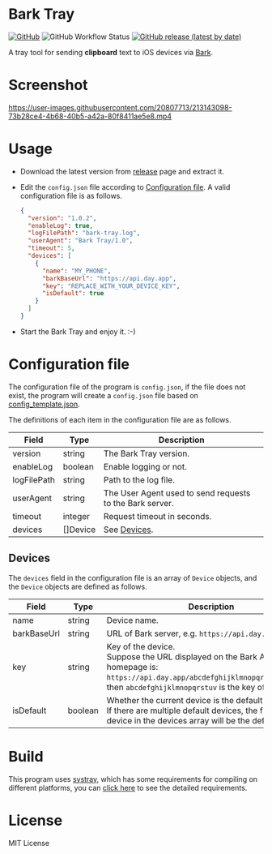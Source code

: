 # Bark Tray

[![GitHub](https://img.shields.io/github/license/LGiki/bark-tray?style=flat-square)](https://github.com/LGiki/bark-tray/blob/master/LICENSE) ![GitHub Workflow Status](https://img.shields.io/github/actions/workflow/status/LGiki/bark-tray/release.yml?style=flat-square) [![GitHub release (latest by date)](https://img.shields.io/github/v/release/LGiki/bark-tray?style=flat-square)](https://github.com/LGiki/bark-tray/releases)

A tray tool for sending **clipboard** text to iOS devices via [Bark](https://github.com/Finb/Bark).

# Screenshot

https://user-images.githubusercontent.com/20807713/213143098-73b28ce4-4b68-40b5-a42a-80f8411ae5e8.mp4

# Usage

- Download the latest version from [release](https://github.com/LGiki/bark-tray/releases) page and extract it.

- Edit the `config.json` file according to [Configuration file](#configuration-file). A valid configuration file is as follows.

  ```json
  {
    "version": "1.0.2",
    "enableLog": true,
    "logFilePath": "bark-tray.log",
    "userAgent": "Bark Tray/1.0",
    "timeout": 5,
    "devices": [
      {
        "name": "MY_PHONE",
        "barkBaseUrl": "https://api.day.app",
        "key": "REPLACE_WITH_YOUR_DEVICE_KEY",
        "isDefault": true
      }
    ]
  }
  ```
  
- Start the Bark Tray and enjoy it. :-)

# Configuration file

The configuration file of the program is `config.json`, if the file does not exist, the program will create a `config.json` file based on [config_template.json](assets/config_template.json).

The definitions of each item in the configuration file are as follows.

| Field       | Type     | Description                                              |
| ----------- | -------- | -------------------------------------------------------- |
| version     | string   | The Bark Tray version.                                   |
| enableLog   | boolean  | Enable logging or not.                                   |
| logFilePath | string   | Path to the log file.                                    |
| userAgent   | string   | The User Agent used to send requests to the Bark server. |
| timeout     | integer  | Request timeout in seconds.                              |
| devices     | []Device | See [Devices](#Devices).                                 |

## Devices

The `devices` field in the configuration file is an array of `Device` objects, and the `Device` objects are defined as follows.

| Field       | Type    | Description                                                  |
| ----------- | ------- | ------------------------------------------------------------ |
| name        | string  | Device name.                                                 |
| barkBaseUrl | string  | URL of Bark server, e.g. `https://api.day.app`.              |
| key         | string  | Key of the device.<br />Suppose the URL displayed on the Bark App homepage is: `https://api.day.app/abcdefghijklmnopqrstuv/example`, then `abcdefghijklmnopqrstuv` is the key of your device. |
| isDefault   | boolean | Whether the current device is the default device.<br />If there are multiple default devices, the first default device in the devices array will be the default device. |

# Build

This program uses [systray](https://github.com/getlantern/systray), which has some requirements for compiling on different platforms, you can [click here](https://github.com/getlantern/systray#platform-notes) to see the detailed requirements.

# License

MIT License

